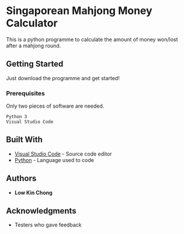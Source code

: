 # Singaporean Mahjong Money Calculator

This is a python programme to calculate the amount of money won/lost after a mahjong round.

## Getting Started

Just download the programme and get started!

### Prerequisites

Only two pieces of software are needed.

```
Python 3
Visual Studio Code
```

## Built With

* [Visual Studio Code](https://code.visualstudio.com/) - Source code editor
* [Python](https://www.python.org/) - Language used to code

## Authors

* **Low Kin Chong** 

## Acknowledgments

* Testers who gave feedback

